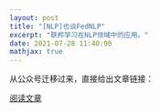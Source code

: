 ```yaml
---
layout: post
title: "[NLP]也谈FedNLP"
excerpt: "联邦学习在NLP领域中的应用。"
date: 2021-07-28 11:40:00
mathjax: true
---
```


从公众号迁移过来，直接给出文章链接：

[阅读文章](https://mp.weixin.qq.com/s?__biz=MzU2MTY2ODEzNA==&mid=2247484052&idx=1&sn=dae5b554f381821a2090bd0f3f16fb8b&chksm=fc740bddcb0382cbca8d8e5746ccb3b3db21371f79df0a1aa2aef259a4ce1f72d54adc912834&token=1370983258&lang=zh_CN#rd)